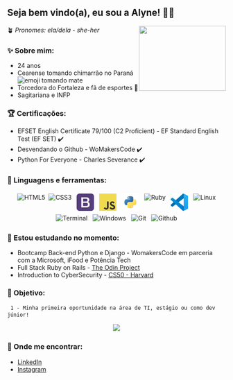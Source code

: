 ## Seja bem vindo(a), eu sou a Alyne! 👩‍💻

<img align="right" width="200" height="150" src="https://i.pinimg.com/originals/47/37/f3/4737f384e164cab17788950cca6a312c.gif">

🪴 *Pronomes: ela/dela - she-her*
### ✨ Sobre mim:
 - 24 anos
 - Cearense tomando chimarrão no Paraná <img src="https://media.tenor.com/PAUuuGXf1nAAAAAM/yerba-mate.gif" alt="emoji tomando mate" width=40px>
 - Torcedora do Fortaleza e fã de esportes 🦁
 - Sagitariana e INFP

### 🏆 Certificações:
 - EFSET English Certificate 79/100 (C2 Proficient) - EF Standard English Test (EF SET) ✔️
 - Desvendando o Github - WoMakersCode ✔️
 - Python For Everyone - Charles Severance ✔️

### 🤖 Linguagens e ferramentas:
<p align="center">
	<img src="https://www.beabadohtml.com.br/midias/imagens/html5.png" alt="HTML5" height="40" style="vertical-align:top; margin:4px"><img src="https://cdn.pixabay.com/photo/2017/08/05/11/16/logo-2582747_640.png" alt="CSS3" height="40" style="vertical-align:top; margin:4px">
	<img src="https://raw.githubusercontent.com/github/explore/80688e429a7d4ef2fca1e82350fe8e3517d3494d/topics/bootstrap/bootstrap.png" alt="Bootstrap" height="40" style="vertical-align:top; margin:4px">
	<img src="https://raw.githubusercontent.com/github/explore/80688e429a7d4ef2fca1e82350fe8e3517d3494d/topics/javascript/javascript.png" alt="Javascript" height="40" style="vertical-align:top; margin:4px">
	<img src="https://raw.githubusercontent.com/github/explore/80688e429a7d4ef2fca1e82350fe8e3517d3494d/topics/python/python.png" alt="Python" height="40" style="vertical-align:top; margin:4px">
	<img src="https://upload.wikimedia.org/wikipedia/commons/thumb/7/73/Ruby_logo.svg/2048px-Ruby_logo.svg.png" alt="Ruby" height="40" style="vertical-align:top; margin:4px">
<img src="https://raw.githubusercontent.com/github/explore/80688e429a7d4ef2fca1e82350fe8e3517d3494d/topics/visual-studio-code/visual-studio-code.png" alt="VS Code" height="40" style="vertical-align:top; margin:4px">
<img src="https://i.pinimg.com/736x/c7/b8/11/c7b8113247fecd83bd9b5ed5bd3f34d5.jpg" alt="Linux" height="40" style="vertical-align:top; margin:4px">
<img src="https://seeklogo.com/images/T/terminal-logo-D3918B1E3A-seeklogo.com.png" alt="Terminal" height="40" style="vertical-align:top; margin:4px">
<img src="https://logosmarcas.net/wp-content/uploads/2021/02/Windows-New-Logo.png" alt="Windows" height="40" style="vertical-align:top; margin:4px">
<img src="https://git-scm.com/images/logos/downloads/Git-Icon-1788C.png" alt="Git" height="40" style="vertical-align:top; margin:4px">
<img src="https://cdn-icons-png.flaticon.com/512/25/25231.png" alt="Github" height="40" style="vertical-align:top; margin:4px">

</p>

### 🌱 Estou estudando no momento:
  - Bootcamp Back-end Python e Django - WomakersCode em parceria com a Microsoft, iFood e Potência Tech
  - Full Stack Ruby on Rails - [The Odin Project](https://www.theodinproject.com/)
  - Introduction to CyberSecurity - [CS50 - Harvard](https://cs50.harvard.edu/cybersecurity/2023/)

### 🚀 Objetivo:
 	 1 - Minha primeira oportunidade na área de TI, estágio ou como dev júnior!
	 
<p align="center">
<img width="200px" src="https://i.pinimg.com/originals/26/31/00/263100384ace20ea05815d5756fab23d.gif">
</p>

### 📍 Onde me encontrar:
 - [LinkedIn](https://www.linkedin.com/in/alynbrasil/)
 - [Instagram](https://www.instagram.com/ghostbyt.e/)
	
<!--
**alynebrasil/alynebrasil** is a ✨ _special_ ✨ repository because its `README.md` (this file) appears on your GitHub profile.

Here are some ideas to get you started:

- 🔭 I’m currently working on ...
-  I’m currently learning ...
- 👯 I’m looking to collaborate on ...
- 🤔 I’m looking for help with ...
- 💬 Ask me about ...
- 📫 How to reach me: ...
- 😄 Pronouns: ...
- ⚡ Fun fact: ...
-->
